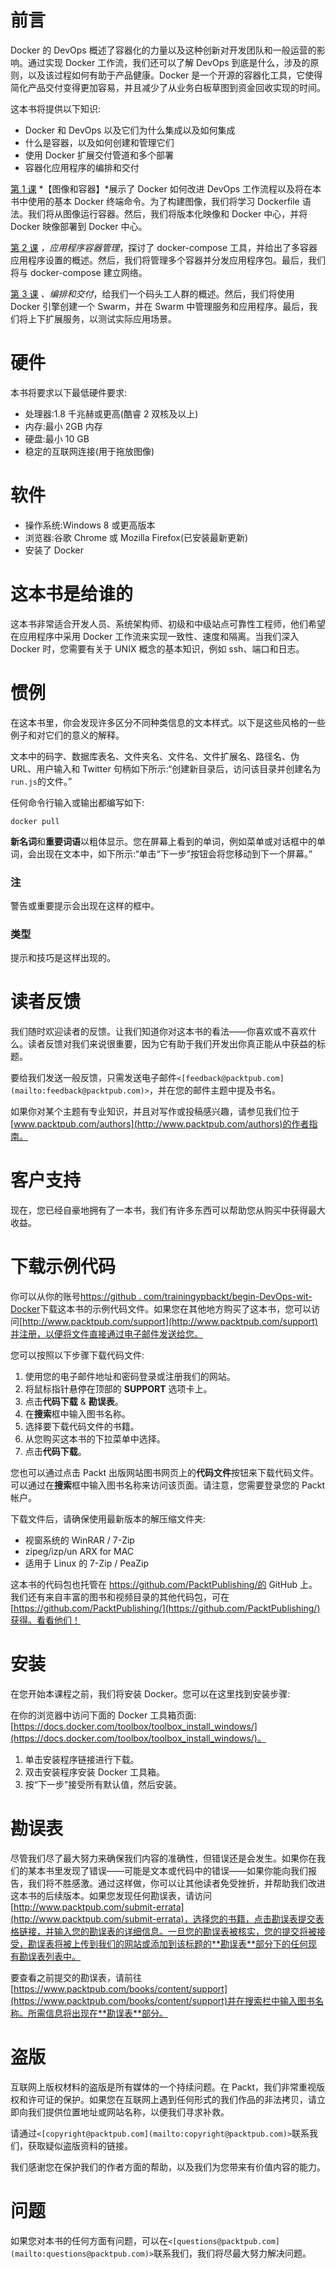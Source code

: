 # 前言

Docker 的 DevOps 概述了容器化的力量以及这种创新对开发团队和一般运营的影响。通过实现 Docker 工作流，我们还可以了解 DevOps 到底是什么，涉及的原则，以及该过程如何有助于产品健康。Docker 是一个开源的容器化工具，它使得简化产品交付变得更加容易，并且减少了从业务白板草图到资金回收实现的时间。

这本书将提供以下知识:

*   Docker 和 DevOps 以及它们为什么集成以及如何集成
*   什么是容器，以及如何创建和管理它们
*   使用 Docker 扩展交付管道和多个部署
*   容器化应用程序的编排和交付

[第 1 课](1.html "Chapter 1. Images and Containers") *【图像和容器】*展示了 Docker 如何改进 DevOps 工作流程以及将在本书中使用的基本 Docker 终端命令。为了构建图像，我们将学习 Dockerfile 语法。我们将从图像运行容器。然后，我们将版本化映像和 Docker 中心，并将 Docker 映像部署到 Docker 中心。

[第 2 课](2.html "Chapter 2. Application Container Management") *，应用程序容器管理*，探讨了 docker-compose 工具，并给出了多容器应用程序设置的概述。然后，我们将管理多个容器并分发应用程序包。最后，我们将与 docker-compose 建立网络。

[第 3 课](3.html "Chapter 3. Orchestration and Delivery") *、编排和交付*，给我们一个码头工人群的概述。然后，我们将使用 Docker 引擎创建一个 Swarm，并在 Swarm 中管理服务和应用程序。最后，我们将上下扩展服务，以测试实际应用场景。

# 硬件

本书将要求以下最低硬件要求:

*   处理器:1.8 千兆赫或更高(酷睿 2 双核及以上)
*   内存:最小 2GB 内存
*   硬盘:最小 10 GB
*   稳定的互联网连接(用于拖放图像)

# 软件

*   操作系统:Windows 8 或更高版本
*   浏览器:谷歌 Chrome 或 Mozilla Firefox(已安装最新更新)
*   安装了 Docker

# 这本书是给谁的

这本书非常适合开发人员、系统架构师、初级和中级站点可靠性工程师，他们希望在应用程序中采用 Docker 工作流来实现一致性、速度和隔离。当我们深入 Docker 时，您需要有关于 UNIX 概念的基本知识，例如 ssh、端口和日志。

# 惯例

在这本书里，你会发现许多区分不同种类信息的文本样式。以下是这些风格的一些例子和对它们的意义的解释。

文本中的码字、数据库表名、文件夹名、文件名、文件扩展名、路径名、伪 URL、用户输入和 Twitter 句柄如下所示:“创建新目录后，访问该目录并创建名为`run.js`的文件。”

任何命令行输入或输出都编写如下:

```
docker pull
```

**新名词**和**重要词语**以粗体显示。您在屏幕上看到的单词，例如菜单或对话框中的单词，会出现在文本中，如下所示:“单击“下一步”按钮会将您移动到下一个屏幕。”

### 注

警告或重要提示会出现在这样的框中。

### 类型

提示和技巧是这样出现的。

# 读者反馈

我们随时欢迎读者的反馈。让我们知道你对这本书的看法——你喜欢或不喜欢什么。读者反馈对我们来说很重要，因为它有助于我们开发出你真正能从中获益的标题。

要给我们发送一般反馈，只需发送电子邮件`<[feedback@packtpub.com](mailto:feedback@packtpub.com)>`，并在您的邮件主题中提及书名。

如果你对某个主题有专业知识，并且对写作或投稿感兴趣，请参见我们位于[www.packtpub.com/authors](http://www.packtpub.com/authors)的作者指南。

# 客户支持

现在，您已经自豪地拥有了一本书，我们有许多东西可以帮助您从购买中获得最大收益。

# 下载示例代码

你可以从你的账号[https://github . com/trainingypbackt/begin-DevOps-wit-Docker](https://github.com/TrainingByPackt/Beginning-DevOps-with-Docker)下载这本书的示例代码文件。如果您在其他地方购买了这本书，您可以访问[http://www.packtpub.com/support](http://www.packtpub.com/support)并注册，以便将文件直接通过电子邮件发送给您。

您可以按照以下步骤下载代码文件:

1.  使用您的电子邮件地址和密码登录或注册我们的网站。
2.  将鼠标指针悬停在顶部的 **SUPPORT** 选项卡上。
3.  点击**代码下载** & **勘误表**。
4.  在**搜索**框中输入图书名称。
5.  选择要下载代码文件的书籍。
6.  从您购买这本书的下拉菜单中选择。
7.  点击**代码下载**。

您也可以通过点击 Packt 出版网站图书网页上的**代码文件**按钮来下载代码文件。可以通过在**搜索**框中输入图书名称来访问该页面。请注意，您需要登录您的 Packt 帐户。

下载文件后，请确保使用最新版本的解压缩文件夹:

*   视窗系统的 WinRAR / 7-Zip
*   zipeg/izp/un ARX for MAC
*   适用于 Linux 的 7-Zip / PeaZip

这本书的代码包也托管在 https://github.com/PacktPublishing/的 GitHub 上。我们还有来自丰富的图书和视频目录的其他代码包，可在[https://github.com/PacktPublishing/](https://github.com/PacktPublishing/)获得。看看他们！

# 安装

在您开始本课程之前，我们将安装 Docker。您可以在这里找到安装步骤:

在你的浏览器中访问下面的 Docker 工具箱页面:[https://docs.docker.com/toolbox/toolbox_install_windows/](https://docs.docker.com/toolbox/toolbox_install_windows/)。

1.  单击安装程序链接进行下载。
2.  双击安装程序安装 Docker 工具箱。
3.  按“下一步”接受所有默认值，然后安装。

# 勘误表

尽管我们尽了最大努力来确保我们内容的准确性，但错误还是会发生。如果你在我们的某本书里发现了错误——可能是文本或代码中的错误——如果你能向我们报告，我们将不胜感激。通过这样做，你可以让其他读者免受挫折，并帮助我们改进这本书的后续版本。如果您发现任何勘误表，请访问[http://www.packtpub.com/submit-errata](http://www.packtpub.com/submit-errata)，选择您的书籍，点击勘误表提交表格链接，并输入您的勘误表的详细信息。一旦您的勘误表被核实，您的提交将被接受，勘误表将被上传到我们的网站或添加到该标题的**勘误表**部分下的任何现有勘误表列表中。

要查看之前提交的勘误表，请前往[https://www.packtpub.com/books/content/support](https://www.packtpub.com/books/content/support)并在搜索栏中输入图书名称。所需信息将出现在**勘误表**部分。

# 盗版

互联网上版权材料的盗版是所有媒体的一个持续问题。在 Packt，我们非常重视版权和许可证的保护。如果您在互联网上遇到任何形式的我们作品的非法拷贝，请立即向我们提供位置地址或网站名称，以便我们寻求补救。

请通过`<[copyright@packtpub.com](mailto:copyright@packtpub.com)>`联系我们，获取疑似盗版资料的链接。

我们感谢您在保护我们的作者方面的帮助，以及我们为您带来有价值内容的能力。

# 问题

如果您对本书的任何方面有问题，可以在`<[questions@packtpub.com](mailto:questions@packtpub.com)>`联系我们，我们将尽最大努力解决问题。